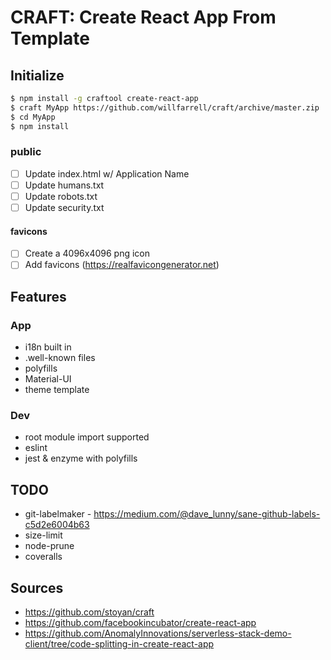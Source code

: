 # CRAFT: Create React App From Template

## Initialize
```bash
$ npm install -g craftool create-react-app
$ craft MyApp https://github.com/willfarrell/craft/archive/master.zip
$ cd MyApp
$ npm install
```

### public
- [ ] Update index.html w/ Application Name
- [ ] Update humans.txt
- [ ] Update robots.txt
- [ ] Update security.txt

#### favicons
- [ ] Create a 4096x4096 png icon
- [ ] Add favicons (https://realfavicongenerator.net)

## Features
### App 
- i18n built in
- .well-known files
- polyfills
- Material-UI
- theme template

### Dev
- root module import supported
- eslint
- jest & enzyme with polyfills


## TODO
- git-labelmaker - https://medium.com/@dave_lunny/sane-github-labels-c5d2e6004b63
- size-limit
- node-prune
- coveralls
  
## Sources
- https://github.com/stoyan/craft
- https://github.com/facebookincubator/create-react-app
- https://github.com/AnomalyInnovations/serverless-stack-demo-client/tree/code-splitting-in-create-react-app
